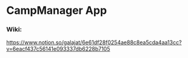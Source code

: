 # CampManager App

### Wiki:
https://www.notion.so/galajat/6e61df28f0254ae88c8ea5cda4aa13cc?v=6eacf437c56141e093337db6228b7105
